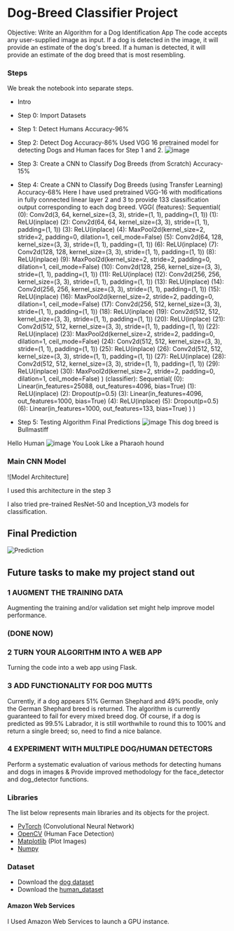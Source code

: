 # Dog-Breed Classifier Project
Objective: Write an Algorithm for a Dog Identification App
The code accepts any user-supplied image as input. If a dog is detected in the image, it will provide an estimate of the dog's breed. If a human is detected, it will provide an estimate of the dog breed that is most resembling. 

### Steps
We break the notebook into separate steps.
- Intro
- Step 0: Import Datasets
- Step 1: Detect Humans                                                           Accuracy-96%
- Step 2: Detect Dog                                                              Accuracy-86%
Used VGG 16 pretrained model for detecting Dogs and Human faces for Step 1 and 2.
![image](https://user-images.githubusercontent.com/73768660/136780939-200769d9-6116-49bb-885f-664257ef1270.png)

- Step 3: Create a CNN to Classify Dog Breeds (from Scratch)                      Accuracy-15%

- Step 4: Create a CNN to Classify Dog Breeds (using Transfer Learning)           Accuracy-68% 
Here I have used pretrained VGG-16 with modifications in fully connected linear layer 2 and 3 to provide 133 classification output corresponding to each dog breed. 
VGG(
  (features): Sequential(
    (0): Conv2d(3, 64, kernel_size=(3, 3), stride=(1, 1), padding=(1, 1))
    (1): ReLU(inplace)
    (2): Conv2d(64, 64, kernel_size=(3, 3), stride=(1, 1), padding=(1, 1))
    (3): ReLU(inplace)
    (4): MaxPool2d(kernel_size=2, stride=2, padding=0, dilation=1, ceil_mode=False)
    (5): Conv2d(64, 128, kernel_size=(3, 3), stride=(1, 1), padding=(1, 1))
    (6): ReLU(inplace)
    (7): Conv2d(128, 128, kernel_size=(3, 3), stride=(1, 1), padding=(1, 1))
    (8): ReLU(inplace)
    (9): MaxPool2d(kernel_size=2, stride=2, padding=0, dilation=1, ceil_mode=False)
    (10): Conv2d(128, 256, kernel_size=(3, 3), stride=(1, 1), padding=(1, 1))
    (11): ReLU(inplace)
    (12): Conv2d(256, 256, kernel_size=(3, 3), stride=(1, 1), padding=(1, 1))
    (13): ReLU(inplace)
    (14): Conv2d(256, 256, kernel_size=(3, 3), stride=(1, 1), padding=(1, 1))
    (15): ReLU(inplace)
    (16): MaxPool2d(kernel_size=2, stride=2, padding=0, dilation=1, ceil_mode=False)
    (17): Conv2d(256, 512, kernel_size=(3, 3), stride=(1, 1), padding=(1, 1))
    (18): ReLU(inplace)
    (19): Conv2d(512, 512, kernel_size=(3, 3), stride=(1, 1), padding=(1, 1))
    (20): ReLU(inplace)
    (21): Conv2d(512, 512, kernel_size=(3, 3), stride=(1, 1), padding=(1, 1))
    (22): ReLU(inplace)
    (23): MaxPool2d(kernel_size=2, stride=2, padding=0, dilation=1, ceil_mode=False)
    (24): Conv2d(512, 512, kernel_size=(3, 3), stride=(1, 1), padding=(1, 1))
    (25): ReLU(inplace)
    (26): Conv2d(512, 512, kernel_size=(3, 3), stride=(1, 1), padding=(1, 1))
    (27): ReLU(inplace)
    (28): Conv2d(512, 512, kernel_size=(3, 3), stride=(1, 1), padding=(1, 1))
    (29): ReLU(inplace)
    (30): MaxPool2d(kernel_size=2, stride=2, padding=0, dilation=1, ceil_mode=False)
  )
  (classifier): Sequential(
    (0): Linear(in_features=25088, out_features=4096, bias=True)
    (1): ReLU(inplace)
    (2): Dropout(p=0.5)
    (3): Linear(in_features=4096, out_features=1000, bias=True)
    (4): ReLU(inplace)
    (5): Dropout(p=0.5)
    (6): Linear(in_features=1000, out_features=133, bias=True)
  )
)
- Step 5: Testing Algorithm
Final Predictions
![image](https://user-images.githubusercontent.com/73768660/136780218-eb521b3e-ec7e-4bec-bfe1-657effc64c61.png)
This dog breed is Bullmastiff

Hello Human
![image](https://user-images.githubusercontent.com/73768660/136780329-1e0fbdde-2b18-45af-a45f-9a6dd33eb3f1.png)
You Look Like a Pharaoh hound

### Main CNN Model

![Model Architecture]

I used this architecture in the step 3 

 I also tried pre-trained ResNet-50 and Inception_V3 models for classification. 

 ## Final Prediction
 
 
![Prediction](prediction.PNG)


## Future tasks to make my project stand out

### 1 AUGMENT THE TRAINING DATA
Augmenting the training and/or validation set might help improve model performance. 
### (DONE NOW)

### 2 TURN YOUR ALGORITHM INTO A WEB APP
Turning the code into a web app using Flask.

### 3 ADD FUNCTIONALITY FOR DOG MUTTS
Currently, if a dog appears 51% German Shephard and 49% poodle, only the German Shephard breed is returned. The algorithm is currently guaranteed to fail for every mixed breed dog. Of course, if a dog is predicted as 99.5% Labrador, it is still worthwhile to round this to 100% and return a single breed; so, need to find a nice balance.

### 4 EXPERIMENT WITH MULTIPLE DOG/HUMAN DETECTORS
Perform a systematic evaluation of various methods for detecting humans and dogs in images & Provide improved methodology for the face_detector and dog_detector functions.




### Libraries

The list below represents main libraries and its objects for the project.
- [PyTorch](https://pytorch.org/) (Convolutional Neural Network)
- [OpenCV](https://opencv.org/) (Human Face Detection)
- [Matplotlib](https://matplotlib.org/) (Plot Images)
- [Numpy](http://www.numpy.org/) 

### Dataset
* Download the [dog dataset](https://s3-us-west-1.amazonaws.com/udacity-aind/dog-project/dogImages.zip)
* Download the [human_dataset](https://s3-us-west-1.amazonaws.com/udacity-aind/dog-project/lfw.zip)

#### Amazon Web Services

I Used Amazon Web Services to launch a GPU instance.
